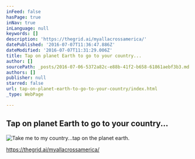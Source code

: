 ```yaml
---
inFeed: false
hasPage: true
inNav: true
inLanguage: null
keywords: []
description: 'https://thegrid.ai/myallacrossamerica/'
datePublished: '2016-07-07T11:36:47.886Z'
dateModified: '2016-07-07T11:31:29.006Z'
title: Tap on planet Earth to go to your country...
author: []
sourcePath: _posts/2016-07-06-5372a82c-e88b-41f2-b658-61861aebf3b3.md
authors: []
publisher: null
starred: false
url: tap-on-planet-earth-to-go-to-your-country/index.html
_type: WebPage

---
```

## Tap on planet Earth to go to your country...
![Take me to my country...tap on the planet earth.](https://the-grid-user-content.s3-us-west-2.amazonaws.com/7c6fe8fc-2474-4595-9cf5-7580444d58bb.jpg)

https://thegrid.ai/myallacrossamerica/